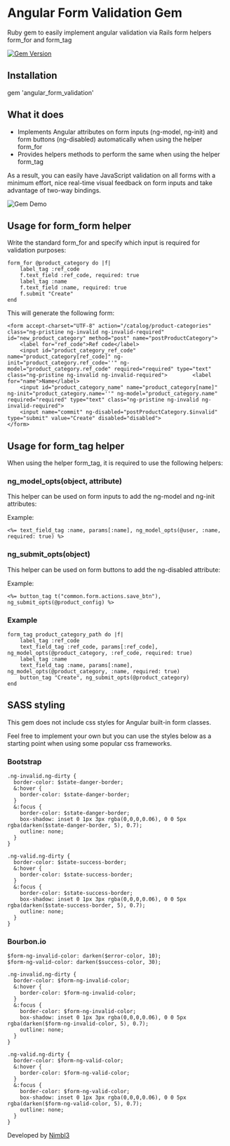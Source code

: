 
# Angular Form Validation Gem 

Ruby gem to easily implement angular validation via Rails form helpers form_for and form_tag
 
[![Gem Version](https://badge.fury.io/rb/angular_form_validation.png)](http://badge.fury.io/rb/angular_form_validation)

## Installation

gem 'angular_form_validation'

## What it does

- Implements Angular attributes on form inputs (ng-model, ng-init) and form buttons (ng-disabled) automatically when using the helper form_for
- Provides helpers methods to perform the same when using the helper form_tag

As a result, you can easily have JavaScript validation on all forms with a minimum effort, nice real-time visual feedback on form inputs and take advantage of two-way bindings.

![Gem Demo](http://d1iix9iwi7lpon.cloudfront.net/images/gif/angular-form-gem-demo.gif)

## Usage for form_form helper

Write the standard form_for and specify which input is required for validation purposes:

    form_for @product_category do |f|
        label_tag :ref_code
        f.text_field :ref_code, required: true
        label_tag :name
        f.text_field :name, required: true
        f.submit "Create"
    end
    
This will generate the following form:

    <form accept-charset="UTF-8" action="/catalog/product-categories" class="ng-pristine ng-invalid ng-invalid-required" id="new_product_category" method="post" name="postProductCategory">
        <label for="ref_code">Ref code</label>
        <input id="product_category_ref_code" name="product_category[ref_code]" ng-init="product_category.ref_code=''" ng-model="product_category.ref_code" required="required" type="text" class="ng-pristine ng-invalid ng-invalid-required">        <label for="name">Name</label>
        <input id="product_category_name" name="product_category[name]" ng-init="product_category.name=''" ng-model="product_category.name" required="required" type="text" class="ng-pristine ng-invalid ng-invalid-required">
        <input name="commit" ng-disabled="postProductCategory.$invalid" type="submit" value="Create" disabled="disabled">
    </form>

## Usage for form_tag helper

When using the helper form_tag, it is required to use the following helpers:

### ng_model_opts(object, attribute)

This helper can be used on form inputs to add the ng-model and ng-init attributes:

Example: 

    <%= text_field_tag :name, params[:name], ng_model_opts(@user, :name, required: true) %>
    
### ng_submit_opts(object)

This helper can be used on form buttons to add the ng-disabled attribute:

Example: 

    <%= button_tag t("common.form.actions.save_btn"), ng_submit_opts(@product_config) %>
    
### Example

    form_tag product_category_path do |f|
        label_tag :ref_code
        text_field_tag :ref_code, params[:ref_code], ng_model_opts(@product_category, :ref_code, required: true)
        label_tag :name
        text_field_tag :name, params[:name], ng_model_opts(@product_category, :name, required: true)
        button_tag "Create", ng_submit_opts(@product_category)
    end
    
## SASS styling

This gem does not include css styles for Angular built-in form classes. 

Feel free to implement your own but you can use the styles below as a starting point when using some popular css frameworks.

### Bootstrap

    .ng-invalid.ng-dirty {
      border-color: $state-danger-border;
      &:hover {
        border-color: $state-danger-border;
      }
      &:focus {
        border-color: $state-danger-border;
        box-shadow: inset 0 1px 3px rgba(0,0,0,0.06), 0 0 5px rgba(darken($state-danger-border, 5), 0.7);
        outline: none;
      }
    }
    
    .ng-valid.ng-dirty {
      border-color: $state-success-border;
      &:hover {
        border-color: $state-success-border;
      }
      &:focus {
        border-color: $state-success-border;
        box-shadow: inset 0 1px 3px rgba(0,0,0,0.06), 0 0 5px rgba(darken($state-success-border, 5), 0.7);
        outline: none;
      }
    }

### Bourbon.io

    $form-ng-invalid-color: darken($error-color, 10);
    $form-ng-valid-color: darken($success-color, 30);
    
    .ng-invalid.ng-dirty {
      border-color: $form-ng-invalid-color;
      &:hover {
        border-color: $form-ng-invalid-color;
      }
      &:focus {
        border-color: $form-ng-invalid-color;
        box-shadow: inset 0 1px 3px rgba(0,0,0,0.06), 0 0 5px rgba(darken($form-ng-invalid-color, 5), 0.7);
        outline: none;
      }
    }
    
    .ng-valid.ng-dirty {
      border-color: $form-ng-valid-color;
      &:hover {
        border-color: $form-ng-valid-color;
      }
      &:focus {
        border-color: $form-ng-valid-color;
        box-shadow: inset 0 1px 3px rgba(0,0,0,0.06), 0 0 5px rgba(darken($form-ng-valid-color, 5), 0.7);
        outline: none;
      }
    }

Developed by [Nimbl3](http://www.nimbl3.com)